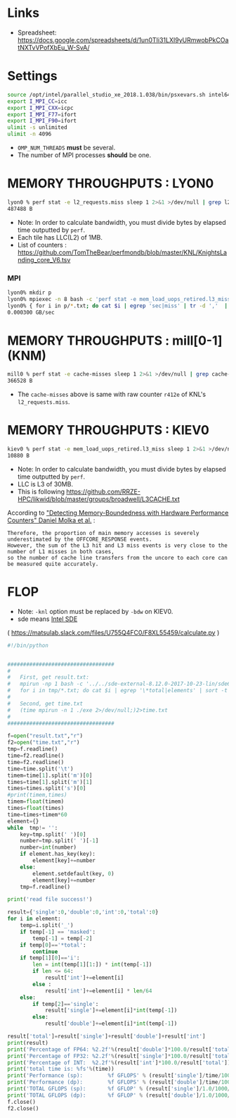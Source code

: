 # Links
- Spreadsheet: https://docs.google.com/spreadsheets/d/1un0TIi31LXI9yURmwobPkCOatNXTvVPofXbEu_W-SvA/

# Settings
```sh
source /opt/intel/parallel_studio_xe_2018.1.038/bin/psxevars.sh intel64 >/dev/null
export I_MPI_CC=icc
export I_MPI_CXX=icpc
export I_MPI_F77=ifort
export I_MPI_F90=ifort
ulimit -s unlimited
ulimit -n 4096
```

- `OMP_NUM_THREADS` **must** be several.
- The number of MPI processes **should** be one.


# MEMORY THROUGHPUTS : LYON0
```sh
lyon0 % perf stat -e l2_requests.miss sleep 1 2>&1 >/dev/null | grep l2_requests | tr -d ',' | awk '{printf ("%d B\n", $1 * 64)}'
487488 B
```

- Note: In order to calculate bandwidth, you must divide bytes by elapsed time outputted by `perf`.
- Each tile has LLC(L2) of 1MB.
- List of counters : https://github.com/TomTheBear/perfmondb/blob/master/KNL/KnightsLanding_core_V6.tsv

### MPI
```sh
lyon0% mkdir p
lyon0% mpiexec -n 8 bash -c 'perf stat -e mem_load_uops_retired.l3_miss sleep 1 >/dev/null 2>p/"$MPI_LOCALRANKID".txt'
lyon0% { for i in p/*.txt; do cat $i | egrep 'sec|miss' | tr -d ','  | sed -e 's/\s\+/ /g' | cut -d ' ' -f 2 | tr '\n' ' '; echo; done } | awk '{ s += $1 / $2 } END { printf ("%f GB/sec\n", s * 64 / (1000 ** 3)) }' 
0.000300 GB/sec
```

# MEMORY THROUGHPUTS : mill\[0-1\] (KNM)
```sh
mill0 % perf stat -e cache-misses sleep 1 2>&1 >/dev/null | grep cache-misses | tr -d ',' | awk '{printf ("%d B\n", $1 * 64)}'
366528 B
```

- The `cache-misses` above is same with raw counter `r412e` of KNL's `l2_requests.miss`.

# MEMORY THROUGHPUTS :  KIEV0
```sh
kiev0 % perf stat -e mem_load_uops_retired.l3_miss sleep 1 2>&1 >/dev/null | grep mem_load | tr -d ',' | awk '{printf ("%d B\n", $1 * 64)}'
10880 B
```

- Note: In order to calculate bandwidth, you must divide bytes by elapsed time outputted by `perf`.
- LLC is L3 of 30MB. 
- This is following https://github.com/RRZE-HPC/likwid/blob/master/groups/broadwell/L3CACHE.txt

According to ["Detecting Memory-Boundedness with Hardware Performance Counters" Daniel Molka et al.]( http://www.readex.eu/wp-content/uploads/2017/06/ICPE2017_authors_version.pdf ) :

```
Therefore, the proportion of main memory accesses is severely underestimated by the OFFCORE_RESPONSE events.
However, the sum of the L3 hit and L3 miss events is very close to the number of L1 misses in both cases,
so the number of cache line transfers from the uncore to each core can be measured quite accurately.
```

# FLOP
- Note: `-knl` option must be replaced by `-bdw` on KIEV0.
- sde means [Intel SDE](https://software.intel.com/en-us/articles/intel-software-development-emulator)

( https://matsulab.slack.com/files/U755Q4FC0/F8XL55459/calculate.py )
```py
#!/bin/python


##################################
#
#	First, get result.txt:
#	mpirun -np 1 bash -c '../../sde-external-8.12.0-2017-10-23-lin/sde64 -knl -iform 1 -omix tmp/"$MPI_LOCALRANKID".txt -- ./exe'
#	for i in tmp/*.txt; do cat $i | egrep '\*total|elements' | sort -t ' ' -k1,1 -k 2rn | uniq -w 22; done >> result.txt
#
#	Second, get time.txt
#	(time mpirun -n 1 ./exe 2>/dev/null;)2>time.txt
#
##################################

f=open("result.txt","r")
f2=open("time.txt","r")
tmp=f.readline()
time=f2.readline()
time=f2.readline()
time=time.split('\t')
timem=time[1].split('m')[0]
times=time[1].split('m')[1]
times=times.split('s')[0]
#print(timem,times)
timem=float(timem)
times=float(times)
time=times+timem*60
element={}
while  tmp!= '':
    key=tmp.split(' ')[0]
    number=tmp.split(' ')[-1]
    number=int(number)
    if element.has_key(key):
        element[key]+=number
    else:
        element.setdefault(key, 0)
        element[key]+=number
    tmp=f.readline()

print('read file success!')

result={'single':0,'double':0,'int':0,'total':0}
for i in element:
    temp=i.split('_')
    if temp[-1] == 'masked':
        temp[-1] = temp[-2]
    if temp[0]=='*total':
        continue
    if temp[1][0]=='i':
        len = int(temp[1][1:]) * int(temp[-1])
        if len <= 64:
            result['int']+=element[i]
        else :
            result['int']+=element[i] * len/64
    else:
        if temp[2]=='single':
            result['single']+=element[i]*int(temp[-1])
        else: 
            result['double']+=element[i]*int(temp[-1])

result['total']=result['single']+result['double']+result['int']
print(result)
print('Percentage of FP64: %2.2f'%(result['double']*100.0/result['total']))
print('Percentage of FP32: %2.2f'%(result['single']*100.0/result['total']))
print('Percentage of INT:  %2.2f'%(result['int']*100.0/result['total']))
print('total time is: %fs'%(time))
print('Performance (sp):        %f GFLOPS' % (result['single']/time/1000/1000/1000))
print('Performance (dp):        %f GFLOPS' % (result['double']/time/1000/1000/1000))
print('TOTAL GFLOPS (sp):       %f GFLOP' % (result['single']/1.0/1000/1000/1000))
print('TOTAL GFLOPS (dp):       %f GFLOP' % (result['double']/1.0/1000/1000/1000))
f.close()
f2.close()
```
